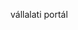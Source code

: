 <Token xmlns:xlink="http://www.w3.org/1999/xlink">vállalati portál</Token>

<!--HONumber=May16_HO1-->


